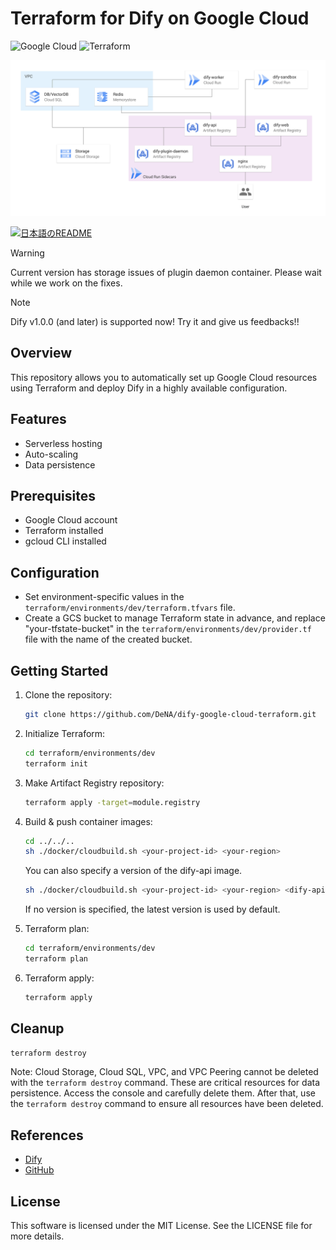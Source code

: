 # Terraform for Dify on Google Cloud

![Google Cloud](https://img.shields.io/badge/Google%20Cloud-4285F4?logo=google-cloud&logoColor=white)
![Terraform](https://img.shields.io/badge/Terraform-1.9.5-blue.svg)


![Dify GCP Architecture](images/dify-google-cloud-architecture.png)

<a href="./README_ja.md"><img alt="日本語のREADME" src="https://img.shields.io/badge/日本語-d9d9d9"></a>

> [!WARNING]
> Current version has storage issues of plugin daemon container. Please wait while we work on the fixes.

> [!NOTE]
> Dify v1.0.0 (and later) is supported now! Try it and give us feedbacks!!

## Overview
This repository allows you to automatically set up Google Cloud resources using Terraform and deploy Dify in a highly available configuration.

## Features
- Serverless hosting
- Auto-scaling
- Data persistence

## Prerequisites
- Google Cloud account
- Terraform installed
- gcloud CLI installed

## Configuration
- Set environment-specific values in the `terraform/environments/dev/terraform.tfvars` file.
- Create a GCS bucket to manage Terraform state in advance, and replace "your-tfstate-bucket" in the `terraform/environments/dev/provider.tf` file with the name of the created bucket.

## Getting Started
1. Clone the repository:
    ```sh
    git clone https://github.com/DeNA/dify-google-cloud-terraform.git
    ```

2. Initialize Terraform:
    ```sh
    cd terraform/environments/dev
    terraform init
    ```

3. Make Artifact Registry repository:
    ```sh
    terraform apply -target=module.registry
    ```

4. Build & push container images:
    ```sh
    cd ../../..
    sh ./docker/cloudbuild.sh <your-project-id> <your-region>
    ```
    You can also specify a version of the dify-api image.
    ```sh
    sh ./docker/cloudbuild.sh <your-project-id> <your-region> <dify-api-version>
    ```
    If no version is specified, the latest version is used by default.

5. Terraform plan:
    ```sh
    cd terraform/environments/dev
    terraform plan
    ```

6. Terraform apply:
    ```sh
    terraform apply
    ```


## Cleanup
```sh
terraform destroy
```

Note: Cloud Storage, Cloud SQL, VPC, and VPC Peering cannot be deleted with the `terraform destroy` command. These are critical resources for data persistence. Access the console and carefully delete them. After that, use the `terraform destroy` command to ensure all resources have been deleted.

## References
- [Dify](https://dify.ai/)
- [GitHub](https://github.com/langgenius/dify)

## License
This software is licensed under the MIT License. See the LICENSE file for more details.